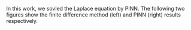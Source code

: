 In this work, we sovled the Laplace equation by PINN.
The following two figures show the finite difference method (left) and PINN (right) results respectively.
